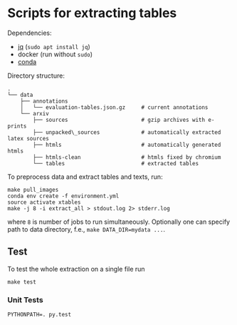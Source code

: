 # Scripts for extracting tables

Dependencies:
 * [jq](https://stedolan.github.io/jq/) (`sudo apt install jq`)
 * docker (run without `sudo`)
 * [conda](https://www.anaconda.com/distribution/)

Directory structure:
```
.
└── data
    ├── annotations
    │   └── evaluation-tables.json.gz     # current annotations
    └── arxiv
        ├── sources                       # gzip archives with e-prints
        ├── unpacked\_sources             # automatically extracted latex sources
        ├── htmls                         # automatically generated htmls
        ├── htmls-clean                   # htmls fixed by chromium
        └── tables                        # extracted tables
```


To preprocess data and extract tables and texts, run:
```
make pull_images
conda env create -f environment.yml
source activate xtables
make -j 8 -i extract_all > stdout.log 2> stderr.log
```
where `8` is number of jobs to run simultaneously. Optionally one can specify path to data directory, f.e., `make DATA_DIR=mydata ...`.

## Test
To test the whole extraction on a single file run
```
make test
```

### Unit Tests

```
PYTHONPATH=. py.test
```
